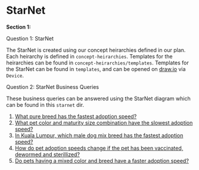 # StarNet

**Section 1:**

Question 1: StarNet

The StarNet is created using our concept heirarchies defined in our plan. Each heirarchy is defined in `concept-heirarchies`. Templates for the heirarchies can be found in `concept-heirarchies/templates`. Templates for the StarNet can be found in `templates`, and can be opened on [draw.io](https://www.draw.io) via `Device`.


Question 2: StarNet Business Queries

These business queries can be answered using the StarNet diagram which can be found in this `starnet` dir.

1. [What pure breed has the fastest adoption speed?](./query-footprint/q1-query-footprint.png)
2. [What pet color and maturity size combination have the slowest adoption speed?](./query-footprint/q2-query-footprint.png)
3. [In Kuala Lumpur, which male dog mix breed has the fastest adoption speed?](./query-footprint/q3-query-footprint.png)
4. [How do pet adoption speeds change if the pet has been vaccinated, dewormed and sterillized?](./query-footprint/q4-query-footprint.png)
5. [Do pets having a mixed color and breed have a faster adoption speed?](./query-footprint/q5-query-footprint.png)
